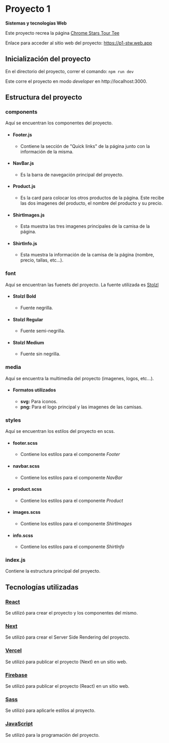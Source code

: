 # Proyecto 1 
**Sistemas y tecnologías Web**

  Este proyecto recrea la página [Chrome Stars Tour Tee](https://usshop.marinaofficial.co.uk/products/chrome-stars-tour-tee?variant=40288876920915)

  Enlace para acceder al sitio web del proyecto: https://p1-stw.web.app


## Inicialización del proyecto

  En el directorio del proyecto, correr el comando:
  `npm run dev`

  Este corre el proyecto en modo *developer* en http://localhost:3000.


## Estructura del proyecto

  ### components
  Aquí se encuentran los componentes del proyecto.

  - #### Footer.js
    - Contiene la sección de "Quick links" de la página junto con la información de la misma.
   
  - #### NavBar.js
    - Es la barra de navegación principal del proyecto.
  
  - #### Product.js
    - Es la card para colocar los otros productos de la página. Este recibe las dos imagenes del producto, el nombre del producto y su precio.
  
  - #### ShirtImages.js
    - Esta muestra las tres imagenes principales de la camisa de la página.
  
  - #### ShirtInfo.js
    - Esta muestra la información de la camisa de la página (nombre, precio, tallas, etc...).

### font
Aquí se encuentran las fuenets del proyecto. La fuente utilizada es [Stolzl](https://fonts.adobe.com/fonts/stolzl)

  - #### Stolzl Bold
    - Fuente negrilla.

  - #### Stolzl Regular
    - Fuente semi-negrilla.

  - #### Stolzl Medium
    - Fuente sin negrilla.  

### media
Aquí se encuentra la multimedia del proyecto (imagenes, logos, etc...).

  - #### Formatos utilizados
    - **svg:** Para iconos.
    - **png:** Para el logo principal y las imagenes de las camisas.

### styles
Aquí se encuentran los estilos del proyecto en scss.

  - #### footer.scss
    - Contiene los estilos para el componente *Footer*
   
  - #### navbar.scss
    - Contiene los estilos para el componente *NavBar*
  
  - #### product.scss
    - Contiene los estilos para el componente *Product*
  
  - #### images.scss
    - Contiene los estilos para el componente *ShirtImages*
  
  - #### info.scss
    - Contiene los estilos para el componente *ShirtInfo*

### index.js
Contiene la estructura principal del proyecto.


## Tecnologías utilizadas

  ### [React](https://es.react.dev)
  Se utilizó para crear el proyecto y los componentes del mismo.

  ### [Next](https://nextjs.org)
  Se utilizó para crear el Server Side Rendering del proyecto.

  ### [Vercel](https://vercel.com)
  Se utilizó para publicar el proyecto (Next) en un sitio web.

  ### [Firebase](https://firebase.google.com/?hl=es)
  Se utilizó para publicar el proyecto (React) en un sitio web.

  ### [Sass](https://sass-lang.com)
  Se utilizó para aplicarle estilos al proyecto.

  ### [JavaScript](https://www.javascript.com)
  Se utilizó para la programación del proyecto.
